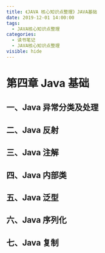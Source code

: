 ```yaml
---
title: 《JAVA 核心知识点整理》JAVA基础
date: 2019-12-01 14:00:00
tags: 
  - JAVA核心知识点整理
categories:
  - 读书笔记
  - JAVA核心知识点整理
visible: hide
---
```

# 第四章 Java 基础

## 一、Java 异常分类及处理

## 二、Java 反射

## 三、Java 注解

## 四、Java 内部类

## 五、Java 泛型

## 六、Java 序列化

## 七、Java 复制

